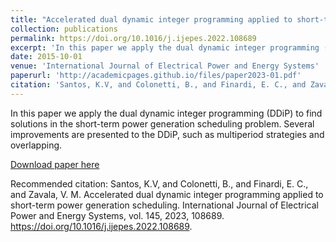 ```yaml
---
title: "Accelerated dual dynamic integer programming applied to short-term power generation scheduling"
collection: publications
permalink: https://doi.org/10.1016/j.ijepes.2022.108689
excerpt: 'In this paper we apply the dual dynamic integer programming (DDiP) to find solutions in the short-term power generation scheduling problem. Several improvements are presented to the DDiP, such as multiperiod strategies and overlapping.'
date: 2015-10-01
venue: 'International Journal of Electrical Power and Energy Systems'
paperurl: 'http://academicpages.github.io/files/paper2023-01.pdf'
citation: 'Santos, K.V, and Colonetti, B., and Finardi, E. C., and Zavala, V. M. Accelerated dual dynamic integer programming applied to short-term power generation scheduling. International Journal of Electrical Power and Energy Systems, vol. 145, 2023, 108689. https://doi.org/10.1016/j.ijepes.2022.108689'
---
```

In this paper we apply the dual dynamic integer programming (DDiP) to find solutions in the short-term power generation scheduling problem. Several improvements are presented to the DDiP, such as multiperiod strategies and overlapping.

[Download paper here](https://doi.org/10.1016/j.ijepes.2022.108689)

Recommended citation: Santos, K.V, and Colonetti, B., and Finardi, E. C., and Zavala, V. M. Accelerated dual dynamic integer programming applied to short-term power generation scheduling. International Journal of Electrical Power and Energy Systems, vol. 145, 2023, 108689. https://doi.org/10.1016/j.ijepes.2022.108689.
